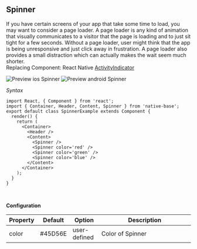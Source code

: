 ## Spinner

If you have certain screens of your app that take some time to load, you may want to consider a page loader. A page loader is any kind of animation that visually communicates to a visitor that the page is loading and to just sit tight for a few seconds. Without a page loader, user might think that the app is being unresponsive and just click away in frustration. A page loader also provides a small distraction which can actually makes the wait seem much shorter.<br />
Replacing Component: React Native [ActivityIndicator](https://facebook.github.io/react-native/docs/activityindicator.html)

![Preview ios Spinner](https://raw.githubusercontent.com/GeekyAnts/NativeBase-KitchenSink/v2.2.0/screenshots/ios/spinner.gif)
![Preview android Spinner](https://raw.githubusercontent.com/GeekyAnts/NativeBase-KitchenSink/v2.2.0/screenshots/android/spinner.gif)

*Syntax*

<pre class="line-numbers"><code class="language-jsx">import React, { Component } from 'react';
import { Container, Header, Content, Spinner } from 'native-base';
export default class SpinnerExample extends Component {
  render() {
    return (
      &lt;Container>
        &lt;Header />
        &lt;Content>
          &lt;Spinner />
          &lt;Spinner color='red' />
          &lt;Spinner color='green' />
          &lt;Spinner color='blue' />
        &lt;/Content>
      &lt;/Container>
    );
  }
}</code></pre><br />


**Configuration**
<table class = "table table-bordered">
        <thead>
            <tr>
                <th>Property</th>
                <th>Default</th>
                <th>Option</th>
                <th width="50%">Description</th>
            </tr>
        </thead>
        <tbody>
            <tr>
                <td>color</td>
                <td>#45D56E</td>
                <td>user-defined</td>
                <td>Color of Spinner</td>
            </tr>
        </tbody>
    </table><br />
